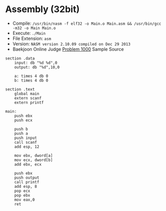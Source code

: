 # Assembly (32bit)

* Compile: `/usr/bin/nasm -f elf32 -o Main.o Main.asm && /usr/bin/gcc -m32 -o Main Main.o`
* Execute: `./Main`
* File Extension: `asm`
* Version: `NASM version 2.10.09 compiled on Dec 29 2013`
* Baekjoon Online Judge [Problem 1000](https://www.acmicpc.net/problem/1000) Sample Source
````
section .data
    input: db "%d %d",0
    output: db "%d",10,0

    a: times 4 db 0
    b: times 4 db 0

section .text
    global main
    extern scanf
    extern printf

main:
    push ebx
    push ecx

    push b
    push a
    push input
    call scanf
    add esp, 12
    
    mov ebx, dword[a]
    mov ecx, dword[b]
    add ebx, ecx

    push ebx
    push output
    call printf
    add esp, 8
    pop ecx
    pop ebx
    mov eax,0
    ret
````


